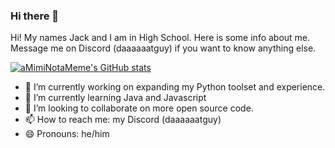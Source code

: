 ### Hi there 👋

Hi! My names Jack and I am in High School. Here is some info about me. Message me on Discord (daaaaaatguy) if you want to know anything else. 

[![aMimiNotaMeme's GitHub stats](https://github-readme-stats.vercel.app/api?username=aMimiNotaMeme)](https://github.com/anuraghazra/github-readme-stats)

- 🔭 I’m currently working on expanding my Python toolset and experience. 
- 🌱 I’m currently learning Java and Javascript
- 👯 I’m looking to collaborate on more open source code. 
- 📫 How to reach me: my Discord (daaaaaatguy)
- 😄 Pronouns: he/him
